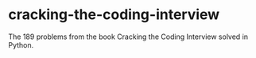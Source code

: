 # cracking-the-coding-interview
The 189 problems from the book Cracking the Coding Interview solved in Python.
